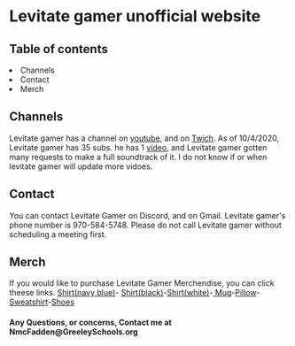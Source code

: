 <!DOCTYPE html>
<html>
    <head>
        <meta charset="utf-8">
    </head>
    <body>
<h1>Levitate gamer unofficial website</h1>
<h2>Table of contents</h2>
<li>Channels</li>
<li>Contact</li>
<li>Merch</li>
<h2>Channels</h2>
<p>Levitate gamer has a channel on <a target="_blank" href="https://www.youtube.com/channel/UCdVf0ykX0Krjl4Nt9JfcLHw">youtube</a>, and on <a target="_blank" href="https://www.twitch.tv/levitate_gamer">Twich</a>. As of 10/4/2020, Levitate gamer has 35 subs. he has 1 <a target="_blank" href="https://www.youtube.com/watch?v=8N0FvijU_kQ">video</a>, and Levitate gamer gotten many requests to make a full soundtrack of it. I do not know if or when levitate gamer will update more vidoes.</p>
<h2>Contact</h2>
<p>You can contact Levitate Gamer on <a>Discord</a>, and on <a>Gmail. Levitate gamer's phone number is 970-584-5748. Please do not call Levitate gamer without scheduling a meeting first.</a></p>
<h2>Merch</h2>
<p>If you would like to purchase Levitate Gamer Merchendise, you can click theese links.
    <a target="_blank" href="https://www.zazzle.com/pd/spp?dz=b6ccf1b2-42bf-4c83-b415-9c923630031d">Shirt(navy blue)</a>-
<a target="_blank" href="https://www.zazzle.com/pd/spp?dz=01dcd8e1-8f42-4b38-ad01-b26c3f58c568">Shirt(black)</a>-<a target="_blank" href="https://www.zazzle.com/pd/spp?dz=ba7fe16e-dc40-4c0e-a428-0b0a3a58cf73">Shirt(white)</a>-<a target="_blank" href="https://www.zazzle.com/pd/spp?dz=485ae520-d472-4c7f-a88f-2874f8fafbd6"> Mug</a>-<a target="_blank" href="https://www.zazzle.com/pd/spp?dz=dd208bde-cfba-47b6-bc4f-3a81055a8421">Pillow</a>-<a target="_blank" href="https://www.zazzle.com/pd/spp?dz=52402307-3f6f-489b-b71b-7e1ed480dacb">Sweatshirt</a>-<a target="_blank" href="https://www.zazzle.com/pd/spp?dz=944d8f58-9880-4853-b3bf-ca55dca87d25">Shoes</a>
</p>
<h4>Any Questions, or concerns, Contact me at NmcFadden@GreeleySchools.org</h4>
    </body>
</html>
